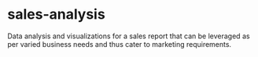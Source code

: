 # sales-analysis
Data analysis and visualizations for a sales report that can be leveraged as per varied business needs and thus cater to marketing requirements.
